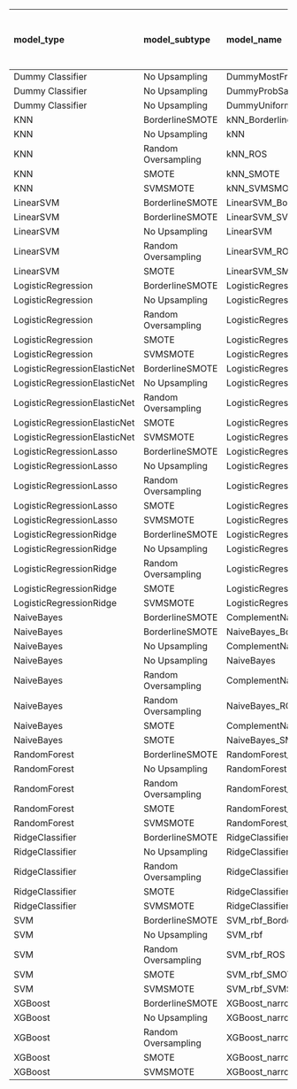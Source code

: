| model_type                   | model_subtype       | model_name                                   |   title |   title and first paragraph |   title and 5 sentences | title and 10 sentences   |   title and first sentence each paragraph | raw text   |
|:-----------------------------|:--------------------|:---------------------------------------------|--------:|----------------------------:|------------------------:|:-------------------------|------------------------------------------:|:-----------|
| Dummy Classifier             | No Upsampling       | DummyMostFrequent                            |   0     |                       0     |                   0     | 0.000                    |                                     0     | 0.000      |
| Dummy Classifier             | No Upsampling       | DummyProbSampling                            |   0.294 |                       0.238 |                   0.286 | 0.230                    |                                     0.349 | 0.325      |
| Dummy Classifier             | No Upsampling       | DummyUniformSampling                         |   0.563 |                       0.532 |                   0.492 | 0.468                    |                                     0.532 | 0.484      |
| KNN                          | BorderlineSMOTE     | kNN_BorderlineSMOTE                          |   0.849 |                       0.937 |                   0.873 | 0.905                    |                                     0.659 | **1.000**  |
| KNN                          | No Upsampling       | kNN                                          |   0.214 |                       0.31  |                   0.198 | 0.135                    |                                     0.079 | 0.040      |
| KNN                          | Random Oversampling | kNN_ROS                                      |   0.381 |                       0.571 |                   0.532 | 0.381                    |                                     0.341 | 0.246      |
| KNN                          | SMOTE               | kNN_SMOTE                                    |   0.865 |                       0.968 |                   0.992 | **1.000**                |                                     0.643 | **1.000**  |
| KNN                          | SVMSMOTE            | kNN_SVMSMOTE                                 |   0.825 |                       0     |                   0     | 0                        |                                     0     | **1.000**  |
| LinearSVM                    | BorderlineSMOTE     | LinearSVM_BorderlineSMOTE                    |   0.238 |                       0.286 |                   0.302 | 0.206                    |                                     0.286 | 0.270      |
| LinearSVM                    | BorderlineSMOTE     | LinearSVM_SVMSMOTE                           |   0.238 |                       0     |                   0     | 0                        |                                     0     | 0.270      |
| LinearSVM                    | No Upsampling       | LinearSVM                                    |   0.238 |                       0.286 |                   0.302 | 0.206                    |                                     0.286 | 0.270      |
| LinearSVM                    | Random Oversampling | LinearSVM_ROS                                |   0.238 |                       0.286 |                   0.302 | 0.206                    |                                     0.286 | 0.270      |
| LinearSVM                    | SMOTE               | LinearSVM_SMOTE                              |   0.238 |                       0.286 |                   0.302 | 0.206                    |                                     0.286 | 0.270      |
| LogisticRegression           | BorderlineSMOTE     | LogisticRegression_BorderlineSMOTE           |   0.246 |                       0.286 |                   0.294 | 0.206                    |                                     0.27  | 0.286      |
| LogisticRegression           | No Upsampling       | LogisticRegression                           |   0.238 |                       0.302 |                   0.286 | 0.190                    |                                     0.286 | 0.286      |
| LogisticRegression           | Random Oversampling | LogisticRegression_ROS                       |   0.262 |                       0.278 |                   0.286 | 0.198                    |                                     0.27  | 0.278      |
| LogisticRegression           | SMOTE               | LogisticRegression_SMOTE                     |   0.262 |                       0.294 |                   0.294 | 0.198                    |                                     0.294 | 0.278      |
| LogisticRegression           | SVMSMOTE            | LogisticRegression_SVMSMOTE                  |   0.341 |                       0.317 |                   0.302 | 0.214                    |                                     0.31  | 0.302      |
| LogisticRegressionElasticNet | BorderlineSMOTE     | LogisticRegressionElasticNet_BorderlineSMOTE |   0.206 |                       0.317 |                   0.278 | 0.230                    |                                     0.31  | 0.278      |
| LogisticRegressionElasticNet | No Upsampling       | LogisticRegressionElasticNet                 |   0.198 |                       0.302 |                   0.27  | 0.206                    |                                     0.286 | 0.270      |
| LogisticRegressionElasticNet | Random Oversampling | LogisticRegressionElasticNet_ROS             |   0.206 |                       0.317 |                   0.278 | 0.230                    |                                     0.317 | 0.302      |
| LogisticRegressionElasticNet | SMOTE               | LogisticRegressionElasticNet_SMOTE           |   0.206 |                       0.317 |                   0.27  | 0.230                    |                                     0.31  | 0.278      |
| LogisticRegressionElasticNet | SVMSMOTE            | LogisticRegressionElasticNet_SVMSMOTE        |   0.214 |                       0.333 |                   0.302 | 0.214                    |                                     0.302 | 0.302      |
| LogisticRegressionLasso      | BorderlineSMOTE     | LogisticRegressionLasso_BorderlineSMOTE      |   0.246 |                       0.389 |                   0.286 | 0.270                    |                                     0.373 | 0.381      |
| LogisticRegressionLasso      | No Upsampling       | LogisticRegressionLasso                      |   0.246 |                       0.389 |                   0.262 | 0.254                    |                                     0.365 | 0.365      |
| LogisticRegressionLasso      | Random Oversampling | LogisticRegressionLasso_ROS                  |   0.246 |                       0.397 |                   0.294 | 0.270                    |                                     0.389 | 0.421      |
| LogisticRegressionLasso      | SMOTE               | LogisticRegressionLasso_SMOTE                |   0.246 |                       0.397 |                   0.278 | 0.254                    |                                     0.373 | 0.373      |
| LogisticRegressionLasso      | SVMSMOTE            | LogisticRegressionLasso_SVMSMOTE             |   0.214 |                       0.341 |                   0.325 | 0.246                    |                                     0.389 | 0.365      |
| LogisticRegressionRidge      | BorderlineSMOTE     | LogisticRegressionRidge_BorderlineSMOTE      |   0.27  |                       0.341 |                   0.31  | 0.230                    |                                     0.262 | 0.262      |
| LogisticRegressionRidge      | No Upsampling       | LogisticRegressionRidge                      |   0.246 |                       0.317 |                   0.302 | 0.230                    |                                     0.246 | 0.222      |
| LogisticRegressionRidge      | Random Oversampling | LogisticRegressionRidge_ROS                  |   0.278 |                       0.373 |                   0.317 | 0.254                    |                                     0.278 | 0.278      |
| LogisticRegressionRidge      | SMOTE               | LogisticRegressionRidge_SMOTE                |   0.262 |                       0.341 |                   0.31  | 0.238                    |                                     0.278 | 0.262      |
| LogisticRegressionRidge      | SVMSMOTE            | LogisticRegressionRidge_SVMSMOTE             |   0.357 |                       0.317 |                   0.286 | 0.230                    |                                     0.27  | 0.254      |
| NaiveBayes                   | BorderlineSMOTE     | ComplementNaiveBayes_BorderlineSMOTE         |   0.405 |                       0.484 |                   0.484 | 0.500                    |                                     0.563 | 0.611      |
| NaiveBayes                   | BorderlineSMOTE     | NaiveBayes_BorderlineSMOTE                   |   0.429 |                       0.492 |                   0.5   | 0.492                    |                                     0.571 | 0.627      |
| NaiveBayes                   | No Upsampling       | ComplementNaiveBayes                         |   0.286 |                       0.365 |                   0.333 | 0.262                    |                                     0.254 | 0.222      |
| NaiveBayes                   | No Upsampling       | NaiveBayes                                   |   0.04  |                       0.079 |                   0.111 | 0.127                    |                                     0.071 | 0.127      |
| NaiveBayes                   | Random Oversampling | ComplementNaiveBayes_ROS                     |   0.413 |                       0.524 |                   0.524 | 0.540                    |                                     0.587 | 0.706      |
| NaiveBayes                   | Random Oversampling | NaiveBayes_ROS                               |   0.437 |                       0.524 |                   0.516 | 0.516                    |                                     0.587 | 0.690      |
| NaiveBayes                   | SMOTE               | ComplementNaiveBayes_SMOTE                   |   0.405 |                       0.516 |                   0.476 | 0.563                    |                                     0.571 | 0.603      |
| NaiveBayes                   | SMOTE               | NaiveBayes_SMOTE                             |   0.389 |                       0.532 |                   0.516 | 0.500                    |                                     0.587 | 0.611      |
| RandomForest                 | BorderlineSMOTE     | RandomForest_BorderlineSMOTE                 |   0.214 |                       0.238 |                   0.198 | 0.214                    |                                     0.23  | 0.278      |
| RandomForest                 | No Upsampling       | RandomForest                                 |   0.222 |                       0.23  |                   0.214 | 0.246                    |                                     0.214 | 0.222      |
| RandomForest                 | Random Oversampling | RandomForest_ROS                             |   0.246 |                       0.278 |                   0.238 | 0.246                    |                                     0.278 | 0.325      |
| RandomForest                 | SMOTE               | RandomForest_SMOTE                           |   0.214 |                       0.238 |                   0.206 | 0.198                    |                                     0.254 | 0.294      |
| RandomForest                 | SVMSMOTE            | RandomForest_SVMSMOTE                        |   0.238 |                       0.246 |                   0.214 | 0.238                    |                                     0.262 | 0.278      |
| RidgeClassifier              | BorderlineSMOTE     | RidgeClassifier_BorderlineSMOTE              |   0.278 |                       0.381 |                   0.317 | 0.246                    |                                     0.278 | 0.278      |
| RidgeClassifier              | No Upsampling       | RidgeClassifier                              |   0.278 |                       0.381 |                   0.317 | 0.246                    |                                     0.278 | 0.278      |
| RidgeClassifier              | Random Oversampling | RidgeClassifier_ROS                          |   0.278 |                       0.381 |                   0.317 | 0.246                    |                                     0.278 | 0.278      |
| RidgeClassifier              | SMOTE               | RidgeClassifier_SMOTE                        |   0.278 |                       0.381 |                   0.317 | 0.246                    |                                     0.278 | 0.278      |
| RidgeClassifier              | SVMSMOTE            | RidgeClassifier_SVMSMOTE                     |   0.381 |                       0.365 |                   0.302 | 0.238                    |                                     0.27  | 0.294      |
| SVM                          | BorderlineSMOTE     | SVM_rbf_BorderlineSMOTE                      |   0.095 |                       0     |                   0     | 0.000                    |                                     0.008 | 0.000      |
| SVM                          | No Upsampling       | SVM_rbf                                      |   0.079 |                       0     |                   0.008 | 0.000                    |                                     0.008 | 0.000      |
| SVM                          | Random Oversampling | SVM_rbf_ROS                                  |   0.151 |                       0.063 |                   0.079 | 0.032                    |                                     0.063 | 0.000      |
| SVM                          | SMOTE               | SVM_rbf_SMOTE                                |   0.127 |                       0     |                   0     | 0.000                    |                                     0.008 | 0.000      |
| SVM                          | SVMSMOTE            | SVM_rbf_SVMSMOTE                             |   0.317 |                       0.008 |                   0.008 | 0.000                    |                                     0     | 0.008      |
| XGBoost                      | BorderlineSMOTE     | XGBoost_narrow_BorderlineSMOTE               |   0.159 |                       0.302 |                   0.262 | 0.254                    |                                     0.333 | 0.325      |
| XGBoost                      | No Upsampling       | XGBoost_narrow                               |   0.167 |                       0.333 |                   0.27  | 0.246                    |                                     0.31  | 0.357      |
| XGBoost                      | Random Oversampling | XGBoost_narrow_ROS                           |   0.23  |                       0.373 |                   0.294 | 0.278                    |                                     0.365 | 0.373      |
| XGBoost                      | SMOTE               | XGBoost_narrow_SMOTE                         |   0.167 |                       0.381 |                   0.262 | 0.238                    |                                     0.325 | 0.405      |
| XGBoost                      | SVMSMOTE            | XGBoost_narrow_SVMSMOTE                      |   0.119 |                       0.341 |                   0.254 | 0.230                    |                                     0.302 | 0.325      |